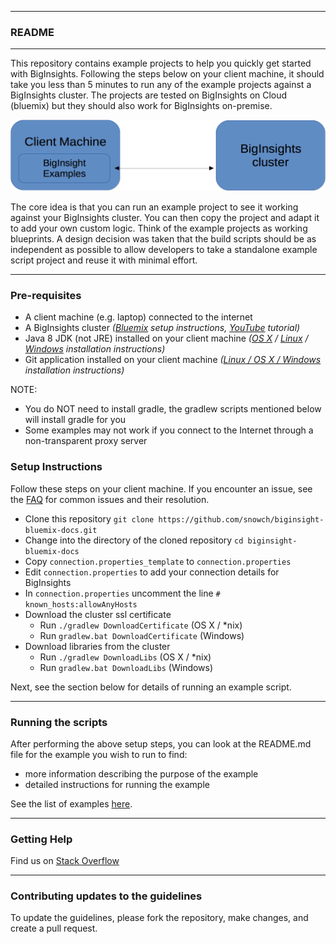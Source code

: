 *********************************************************************
### README 

*********************************************************************

This repository contains example projects to help you quickly get started with BigInsights. Following the steps below on your client machine, it should take you less than 5 minutes to run any of the example projects against a BigInsights cluster. The projects are tested on BigInsights on Cloud (bluemix) but they should also work for BigInsights on-premise.

![Overview Image](./overview.png)

The core idea is that you can run an example project to see it working against your BigInsights cluster. You can then copy the project and adapt it to add your own custom logic.  Think of the example projects as working blueprints.  A design decision was taken that the build scripts should be as independent as possible to allow developers to take a standalone example script project and reuse it with minimal effort.

*********************************************************************

### Pre-requisites

- A client machine (e.g. laptop) connected to the internet
- A BigInsights cluster *([Bluemix](https://new-console.ng.bluemix.net/docs/services/BigInsights/index.html) setup instructions, [YouTube](https://youtu.be/t1Nuy_zrL7U) tutorial)*
- Java 8 JDK (not JRE) installed on your client machine *([OS X](https://docs.oracle.com/javase/8/docs/technotes/guides/install/mac_jdk.html#CHDBADCG) / [Linux](https://docs.oracle.com/javase/8/docs/technotes/guides/install/linux_jdk.html#BJFGGEFG) / [Windows](https://docs.oracle.com/javase/8/docs/technotes/guides/install/windows_jdk_install.html#CHDEBCCJ) installation instructions)*
- Git application installed on your client machine *([Linux / OS X / Windows](https://git-scm.com/book/en/v2/Getting-Started-Installing-Git) installation instructions)*

NOTE:
- You do NOT need to install gradle, the gradlew scripts mentioned below will install gradle for you
- Some examples may not work if you connect to the Internet through a non-transparent proxy server 

### Setup Instructions

Follow these steps on your client machine.  If you encounter an issue, see the [FAQ](./FAQ.md) for common issues and their resolution.

- Clone this repository `git clone https://github.com/snowch/biginsight-bluemix-docs.git`
- Change into the directory of the cloned repository `cd biginsight-bluemix-docs`
- Copy `connection.properties_template` to `connection.properties`
- Edit `connection.properties` to add your connection details for BigInsights
- In `connection.properties` uncomment the line `# known_hosts:allowAnyHosts`
- Download the cluster ssl certificate
  - Run `./gradlew DownloadCertificate` (OS X / *nix) 
  - Run `gradlew.bat DownloadCertificate` (Windows)
- Download libraries from the cluster
  - Run `./gradlew DownloadLibs` (OS X / *nix)
  - Run `gradlew.bat DownloadLibs` (Windows)

Next, see the section below for details of running an example script.

*********************************************************************
### Running the scripts

After performing the above setup steps, you can look at the README.md file for the example you wish to run to find:

- more information describing the purpose of the example
- detailed instructions for running the example

See the list of examples [here](examples/README.md). 

*********************************************************************

### Getting Help

Find us on [Stack Overflow](https://stackoverflow.com/questions/tagged/biginsight-examples)

*********************************************************************

### Contributing updates to the guidelines

To update the guidelines, please fork the repository, make changes, and create a pull request.

